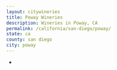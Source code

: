 ```yaml
---
layout: citywineries
title: Poway Wineries
description: Wineries in Poway, CA
permalink: /california/san-diego/poway/
state: ca
county: san diego
city: poway
---
```

-

